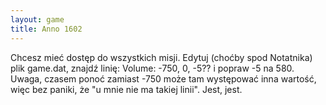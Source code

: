```yaml
---
layout: game
title: Anno 1602
---
```


Chcesz mieć dostęp do wszystkich misji. Edytuj (choćby spod 
Notatnika)
plik game.dat, znajdź linię:  Volume:    -750, 0, -5?? i popraw -5 na
580. Uwaga, czasem ponoć zamiast -750 może tam występować 
inna 
wartość, więc bez paniki, że "u mnie nie ma takiej linii". Jest, jest.
